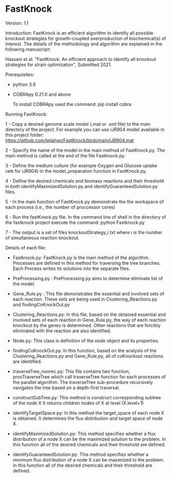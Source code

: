 # FastKnock
Version: 1.1

Introduction:
	FastKnock is an efficient algorithm to identify all possible knockout strategies for growth-coupled overproduction of biochemical(s) of interest. The details of the methodology and algorithm are explained in the following manuscript: 

Hassani et al. "FastKnock: An efficient approach to identify all knockout strategies for strain optimization", Submitted 2021.


Prerequisites:
- python 3.9
- COBRApy 0.21.0 and above

	To install COBRApy used the command: pip install cobra


Running FastKnock:

1 - Copy a desired genome scale model (.mat or .xml file) to the main directory of the project. For example you can use iJR904 model available in this project folder: https://github.com/leilahsn/FastKnock/blob/main/iJR904.mat

2 - Specify the name of the model in the main method of FastKnock.py. The main method is called at the end of the file Fastknock.py.

3 - Define the medium culture (for example Oxygen and Glucose uptake rate for iJR904) in the model_preparation function in FastKnock.py. 

4 - Define the desired chemicals and biomass reactions and their threshold in both identifyMaximizedSolution.py and identifyGuaranteedSolution.py files.

5 - In the main function of FastKnock.py demonstrate the the workspace of each process (i.e., the number of proccessor cores)

6 - Run the fastKnock.py file. In the command line of shell in the directory of the fastknock project execute the command: python Fastknock.py

7 - The output is a set of files knockoutStrategy_i.txt where i is the number of simultaneous reaction knockout.

		
Details of each file:

- Fastknock.py: FastKnock.py is the main method of the algorithm.
		Processes are defined in this method for traversing the tree branches.
    		Each Process writes its solutions into the separate files.

- PreProcessing.py : PreProcessing.py aims to  determine eliminate list of the model.

- Gene_Rule.py : This file demonstrates the essential and involved sets of each reaction.
    		 These sets are being used in Clustering_Reactions.py and findingCoKnockOut.py

- Clustering_Reactions.py: In this file, based on the obtained essential and involved sets of each reaction in Gene_Rule.py,
			   the way of each reaction knockout by the genes is determined.
			   Other reactions that are forcibly eliminated with the reaction are also identified.

- Node.py: This class is definition of the node object and its properties.


- findingCoKnockOut.py: In this function, based on the analysis of the Clustering_Reactions.py and Gene_Rule.py,
		        all of coKnockout reactions are identified.

- traverseTree_nonrec.py: This file contains two function, procTraverseTree which call traverseTree function for each processes of the parallel algorithm.
   			  The traverseTree sub-procedure recursively navigates the tree based on a depth-first traversal. 

- constructSubTree.py: This method is construct corresponding subtree of the node X
    		       It returns children nodes of X at level (X.level+1)

- identifyTargetSpace.py: In this method the target_space of each node X is obtained.
    			  It determines the flux distribution and target space of node X.

- identifyMaximizedSolution.py: This method specifies whether a flux distribution of a node X can be the maximized solution to the problem. In this function all of the desired chemicals and their threshold are defined.

- identifyGuaranteedSolution.py: This method specifies whether a minimum flux distribution of a node X can be maximized to the problem. In this function all of the desired chemicals and their threshold are defined.
